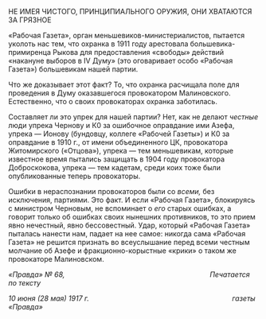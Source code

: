 НЕ ИМЕЯ ЧИСТОГО, ПРИНЦИПИАЛЬНОГО ОРУЖИЯ, ОНИ ХВАТАЮТСЯ ЗА ГРЯЗНОЕ

«Рабочая Газета», орган меньшевиков-министериалистов, пытается уколоть нас тем, что охранка в 1911 году арестовала большевика-примиренца Рыкова для предоставле­ния «свободы» действий «накануне выборов в IV Думу» (это оговаривает особо «Рабо­чая Газета») большевикам нашей партии.

Что же доказывает этот факт? То, что охранка расчищала поле для проведения в Ду­му оказавшегося провокатором Малиновского. Естественно, что о своих провокаторах охранка заботилась.

Составляет ли это упрек для нашей партии? Нет, как не делают _честные_ люди упре­ка Чернову и К0 за ошибочное оправдание ими Азефа, упрека — Ионову (бундовцу, коллеге «Рабочей Газеты») и К0 за оправдание в 1910 г., от имени объединенного ЦК, провокатора Житомирского («Отцова»), упрека — тем меньшевикам, которые извест­ное время пытались защищать в 1904 году провокатора Доброскокова, упрека — тем кадетам, среди коих тоже были опубликованные теперь провокаторы.

Ошибки в нераспознании провокаторов были со _всеми,_ без исключения, партиями. Это факт. И если «Рабочая Газета», блокируясь с министром Черновым, не вспоминает о _его_ старых ошибках, а говорит только об ошибках своих нынешних противников, то это прием явно нечестный, явно бессовестный. Удар, который «Рабочая Газета» пыта­лась нанести нам, падает на нее самое: никогда сама «Рабочая Газета» не решится при­знать во всеуслышание перед всеми честным молчание об Азефе и фракционно-корыстные «крики» о таком же провокаторе Малиновском.

_«Правда» № 68,                                                                          Печатается по тексту_

_10 июня (28 мая) 1917 г.                                                                         газеты «Правда»_